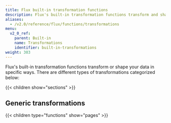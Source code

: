 ```yaml
---
title: Flux built-in transformation functions
description: Flux's built-in transformation functions transform and shape your data in specific ways.
aliases:
  - /v2.0/reference/flux/functions/transformations
menu:
  v2_0_ref:
    parent: Built-in
    name: Transformations
    identifier: built-in-transformations
weight: 303
---
```


Flux's built-in transformation functions transform or shape your data in specific ways.
There are different types of transformations categorized below:

{{< children show="sections" >}}

## Generic transformations

{{< children type="functions" show="pages" >}}
